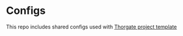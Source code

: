 # Configs

This repo includes shared configs used with [Thorgate project template](https://gitlab.com/thorgate-public/django-project-template)

